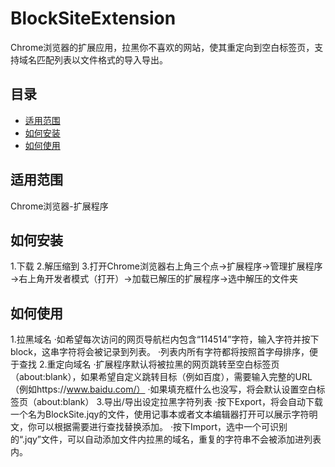 # BlockSiteExtension
Chrome浏览器的扩展应用，拉黑你不喜欢的网站，使其重定向到空白标签页，支持域名匹配列表以文件格式的导入导出。


## 目录

- [适用范围](#适用范围)
- [如何安装](#如何安装)
- [如何使用](#如何使用)

## 适用范围
Chrome浏览器-扩展程序

## 如何安装
1.下载
2.解压缩到
3.打开Chrome浏览器右上角三个点→扩展程序→管理扩展程序→右上角开发者模式（打开）→加载已解压的扩展程序→选中解压的文件夹

## 如何使用
1.拉黑域名
·如希望每次访问的网页导航栏内包含“114514”字符，输入字符并按下block，这串字符将会被记录到列表。
·列表内所有字符都将按照首字母排序，便于查找
2.重定向域名
·扩展程序默认将被拉黑的网页跳转至空白标签页（about:blank），如果希望自定义跳转目标（例如百度），需要输入完整的URL（例如https://www.baidu.com/）
·如果填充框什么也没写，将会默认设置空白标签页（about:blank）
3.导出/导出设定拉黑字符列表
·按下Export，将会自动下载一个名为BlockSite.jqy的文件，使用记事本或者文本编辑器打开可以展示字符明文，你可以根据需要进行查找替换添加。
·按下Import，选中一个可识别的“.jqy”文件，可以自动添加文件内拉黑的域名，重复的字符串不会被添加进列表内。
